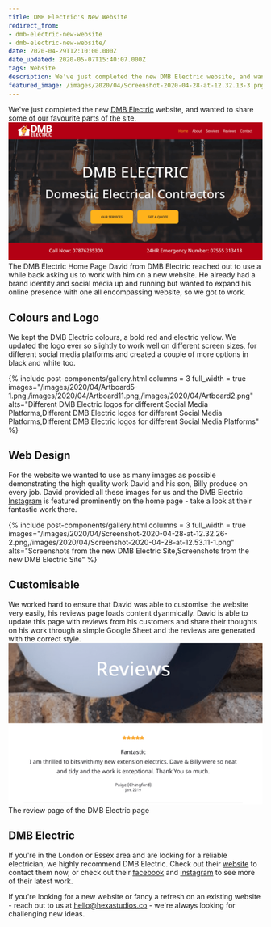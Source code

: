 ```yaml
---
title: DMB Electric's New Website
redirect_from:
- dmb-electric-new-website
- dmb-electric-new-website/
date: 2020-04-29T12:10:00.000Z
date_updated: 2020-05-07T15:40:07.000Z
tags: Website
description: We've just completed the new DMB Electric website, and wanted to share some of our favourite parts of the site.
featured_image: /images/2020/04/Screenshot-2020-04-28-at-12.32.13-3.png
---
```


We've just completed the new [DMB Electric](https://dmbelectric.co.uk) website, and wanted to share some of our favourite parts of the site.
![](/images/2020/04/Screenshot-2020-04-28-at-12.32.13-3.png)The DMB Electric Home Page
David from DMB Electric reached out to use a while back asking us to work with him on a new website. He already had a brand identity and social media up and running but wanted to expand his online presence with one all encompassing website, so we got to work.

## Colours and Logo 

We kept the DMB Electric colours, a bold red and electric yellow. We updated the logo ever so slightly to work well on different screen sizes, for different social media platforms and created a couple of more options in black and white too.


{% include post-components/gallery.html
	columns = 3
	full_width = true
	images="/images/2020/04/Artboard5-1.png,/images/2020/04/Artboard11.png,/images/2020/04/Artboard2.png"
	alts="Different DMB Electric logos for different Social Media Platforms,Different DMB Electric logos for different Social Media Platforms,Different DMB Electric logos for different Social Media Platforms"
%}


## Web Design

For the website we wanted to use as many images as possible demonstrating the high quality work David and his son, Billy produce on every job. David provided all these images for us and the DMB Electric [Instagram](https://www.instagram.com/dmb_electric/) is featured prominently on the home page - take a look at their fantastic work there.


{% include post-components/gallery.html
	columns = 3
	full_width = true
	images="/images/2020/04/Screenshot-2020-04-28-at-12.32.26-2.png,/images/2020/04/Screenshot-2020-04-28-at-12.53.11-1.png"
	alts="Screenshots from the new DMB Electric Site,Screenshots from the new DMB Electric Site"
%}

## Customisable

We worked hard to ensure that David was able to customise the website very easily, his reviews page loads content dyanmically. David is able to update this page with reviews from his customers and share their thoughts on his work through a simple Google Sheet and the reviews are generated with the correct style. 
![](/images/2020/04/Screenshot-2020-04-28-at-12.33.22-1-.png)
The review page of the DMB Electric page

## DMB Electric

If you're in the London or Essex area and are looking for a reliable electrician, we highly recommend DMB Electric. Check out their [website](https://dmbelectric.co.uk) to contact them now, or check out their [facebook](https://www.facebook.com/dmbelectric1/) and [instagram](https://www.instagram.com/dmb_electric/) to see more of their latest work.

If you're looking for a new website or fancy a refresh on an existing website - reach out to us at hello@hexastudios.co - we're always looking for challenging new ideas.
